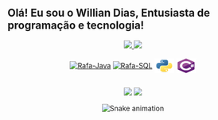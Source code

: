 ## Olá! Eu sou o Willian Dias, Entusiasta de programação e tecnologia!
<div align="center">
  <a href="https://github.com/rafaballerini">
  <img height="180em" src="https://github-readme-stats.vercel.app/api?username=WillianDias1988&show_icons=true&theme=transparent&include_all_commits=true&count_private=true"/>
  <img height="180em" src="https://github-readme-stats.vercel.app/api/top-langs/?username=WillianDias1988&layout=compact&langs_count=7&theme=transparent"/>
</div>
<div style="display: inline_block" ; align="center"><br>
  <a href="https://github.com/WillianDias1988/Java" target="_blank"> <img align="center" alt="Rafa-Java" height="30" width="40" src="https://cdn.jsdelivr.net/gh/devicons/devicon/icons/java/java-original.svg"></a>
  <a href="https://github.com/WillianDias1988/SqlServer"> <img align="center" alt="Rafa-SQL" height="30" width="40" src="https://cdn.jsdelivr.net/gh/devicons/devicon/icons/microsoftsqlserver/microsoftsqlserver-plain.svg"></a>
  <a href="https://github.com/WillianDias1988/Python" target="_blank"> <img align="center" alt="Rafa-Python" height="30" width="40" src="https://raw.githubusercontent.com/devicons/devicon/master/icons/python/python-original.svg"></a>
  <a href="https://github.com/WillianDias1988/Csharp" target="_blank"> <img align="center" alt="Rafa-Csharp" height="30" width="40" src="https://raw.githubusercontent.com/devicons/devicon/master/icons/csharp/csharp-original.svg"></a> 
</div>
  
  ##
 
<div align="center"> 
  <a href = "mailto:williandias01@gmail.com"><img src="https://img.shields.io/badge/-Gmail-%23333?style=for-the-badge&logo=gmail&logoColor=white" target="_blank"></a>
  <a href="https://www.linkedin.com/in/williandias01" target="_blank"><img src="https://img.shields.io/badge/-LinkedIn-%230077B5?style=for-the-badge&logo=linkedin&logoColor=white" target="_blank"></a> 
 
  ![Snake animation](https://github.com/WillianDias1988/WillianDias1988/blob/output/github-contribution-grid-snake.svg)
 
</div>
